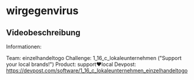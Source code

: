 # wirgegenvirus

## Videobeschreibung
Informationen:

Team: einzelhandeltogo
Challenge: 1_16_c_lokaleunternehmen ("Support your local brands!")
Product: support❤️local
Devpost: https://devpost.com/software/1_16_c_lokaleunternehmen_einzelhandeltogo

